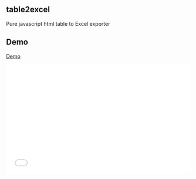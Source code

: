 ## table2excel
Pure javascript html table to Excel exporter

## Demo
[Demo](https://jsfiddle.net/masifi/c3gazmuq)

<script async src="//jsfiddle.net/masifi/c3gazmuq/64/embed/"></script>

<iframe width="100%" height="300" src="//jsfiddle.net/masifi/c3gazmuq/64/embedded/" allowfullscreen="allowfullscreen" allowpaymentrequest frameborder="0"></iframe>
